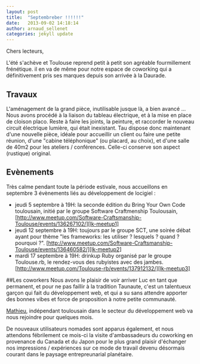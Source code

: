 ```yaml
---
layout: post
title:  "Septembreber !!!!!!"
date:   2013-09-02 14:18:14
author: arnaud_sellenet
categories: jekyll update
---
```

Chers lecteurs,

L'été s'achève et Toulouse reprend petit à petit son agréable fourmillement frénétique. il en va de même pour notre espace de coworking qui a définitivement pris ses marques depuis son arrivée à la Daurade.

## Travaux
L'aménagement de la grand pièce, inutilisable jusque là, a bien avancé ... Nous avons procédé à la liaison du tableau électrique, et à la mise en place de cloison placo. Reste à faire les joints, la peinture, et raccorder le nouveau circuit électrique lumière, qui était inexistant. Tau dispose donc maintenant d'une nouvelle pièce, idéale pour accueillir un client ou faire une petite réunion, d'une "cabine téléphonique" (ou placard, au choix), et d'une salle de 40m2 pour les ateliers / conférences. Celle-ci conserve son aspect (rustique) original.

## Evènements
Très calme pendant toute la période estivale, nous accueillons en septembre 3 évènements liés au développement de locigiel :

* jeudi 5 septembre à 19H: la seconde édition du Bring Your Own Code toulousain, initié par le groupe Software Craftmenship Toulousain, [http://www.meetup.com/Software-Craftsmanship-Toulouse/events/136267102/][lk-meetup1]
* jeudi 12 septembre à 19H: toujours par le groupe SCT, une soirée débat ayant pour thème "les frameworks: les utiliser ? lesquels ? quand ? pourquoi ?". [http://www.meetup.com/Software-Craftsmanship-Toulouse/events/136460582/][lk-meetup2]
* mardi 17 septembre à 19H: drinkup Ruby organisé par le groupe Toulouse.rb, le rendez-vous des rubyistes avec des jambes. [http://www.meetup.com/Toulouse-rb/events/137912132/][lk-meetup3]

##Les coworkers
Nous avons le plaisir de voir arriver Luc en tant que permanent, et pour ne pas faillir à la tradition Taunaute, c'est un talentueux garçon qui fait du développement web, et qui a su sans attendre apporter des bonnes vibes et force de proposition à notre petite communauté.

[Mathieu][lk-math], indépendant toulousain dans le secteur du développement web va nous rejoindre pour quelques mois.

De nouveaux utilisateurs nomades sont apparus également, et nous attendons fébrilement ce mois-ci la visite d'ambassadeurs du coworking en provenance du Canada et du Japon pour le plus grand plaisir d'échanger nos impressions / expériences sur ce mode de travail devenu désormais courant dans le paysage entrepreunarial planétaire.


[lk-meetup1]: http://www.meetup.com/Software-Craftsmanship-Toulouse/events/136267102/
[lk-meetup2]: http://www.meetup.com/Software-Craftsmanship-Toulouse/events/136460582/
[lk-meetup3]: http://www.meetup.com/Toulouse-rb/events/137912132/
[lk-math]: http://unseult.net/